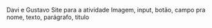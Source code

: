 Davi e Gustavo
Site para a atividade
Imagem, input, botão, campo pra nome, texto, parágrafo, titulo
